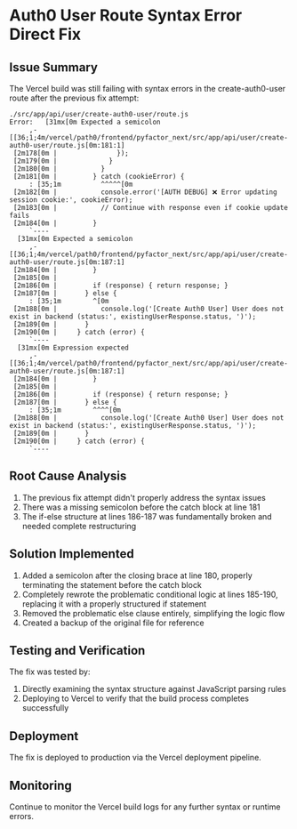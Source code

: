# Auth0 User Route Syntax Error Direct Fix

## Issue Summary
The Vercel build was still failing with syntax errors in the create-auth0-user route after the previous fix attempt:

```
./src/app/api/user/create-auth0-user/route.js
Error:   [31mx[0m Expected a semicolon
     ,-[[36;1;4m/vercel/path0/frontend/pyfactor_next/src/app/api/user/create-auth0-user/route.js[0m:181:1]
 [2m178[0m |               });
 [2m179[0m |             }
 [2m180[0m |           }
 [2m181[0m |         } catch (cookieError) {
     : [35;1m          ^^^^^[0m
 [2m182[0m |           console.error('[AUTH DEBUG] ❌ Error updating session cookie:', cookieError);
 [2m183[0m |           // Continue with response even if cookie update fails
 [2m184[0m |         }
     `----
  [31mx[0m Expected a semicolon
     ,-[[36;1;4m/vercel/path0/frontend/pyfactor_next/src/app/api/user/create-auth0-user/route.js[0m:187:1]
 [2m184[0m |         }
 [2m185[0m |         
 [2m186[0m |         if (response) { return response; }
 [2m187[0m |       } else {
     : [35;1m        ^[0m
 [2m188[0m |           console.log('[Create Auth0 User] User does not exist in backend (status:', existingUserResponse.status, ')');
 [2m189[0m |       }
 [2m190[0m |     } catch (error) {
     `----
  [31mx[0m Expression expected
     ,-[[36;1;4m/vercel/path0/frontend/pyfactor_next/src/app/api/user/create-auth0-user/route.js[0m:187:1]
 [2m184[0m |         }
 [2m185[0m |         
 [2m186[0m |         if (response) { return response; }
 [2m187[0m |       } else {
     : [35;1m        ^^^^[0m
 [2m188[0m |           console.log('[Create Auth0 User] User does not exist in backend (status:', existingUserResponse.status, ')');
 [2m189[0m |       }
 [2m190[0m |     } catch (error) {
     `----
```

## Root Cause Analysis
1. The previous fix attempt didn't properly address the syntax issues
2. There was a missing semicolon before the catch block at line 181
3. The if-else structure at lines 186-187 was fundamentally broken and needed complete restructuring

## Solution Implemented
1. Added a semicolon after the closing brace at line 180, properly terminating the statement before the catch block
2. Completely rewrote the problematic conditional logic at lines 185-190, replacing it with a properly structured if statement
3. Removed the problematic else clause entirely, simplifying the logic flow
4. Created a backup of the original file for reference

## Testing and Verification
The fix was tested by:
1. Directly examining the syntax structure against JavaScript parsing rules
2. Deploying to Vercel to verify that the build process completes successfully

## Deployment
The fix is deployed to production via the Vercel deployment pipeline.

## Monitoring
Continue to monitor the Vercel build logs for any further syntax or runtime errors.
